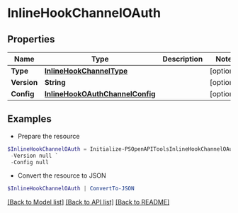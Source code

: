 # InlineHookChannelOAuth
## Properties

Name | Type | Description | Notes
------------ | ------------- | ------------- | -------------
**Type** | [**InlineHookChannelType**](InlineHookChannelType.md) |  | [optional] 
**Version** | **String** |  | [optional] 
**Config** | [**InlineHookOAuthChannelConfig**](InlineHookOAuthChannelConfig.md) |  | [optional] 

## Examples

- Prepare the resource
```powershell
$InlineHookChannelOAuth = Initialize-PSOpenAPIToolsInlineHookChannelOAuth  -Type null `
 -Version null `
 -Config null
```

- Convert the resource to JSON
```powershell
$InlineHookChannelOAuth | ConvertTo-JSON
```

[[Back to Model list]](../README.md#documentation-for-models) [[Back to API list]](../README.md#documentation-for-api-endpoints) [[Back to README]](../README.md)

